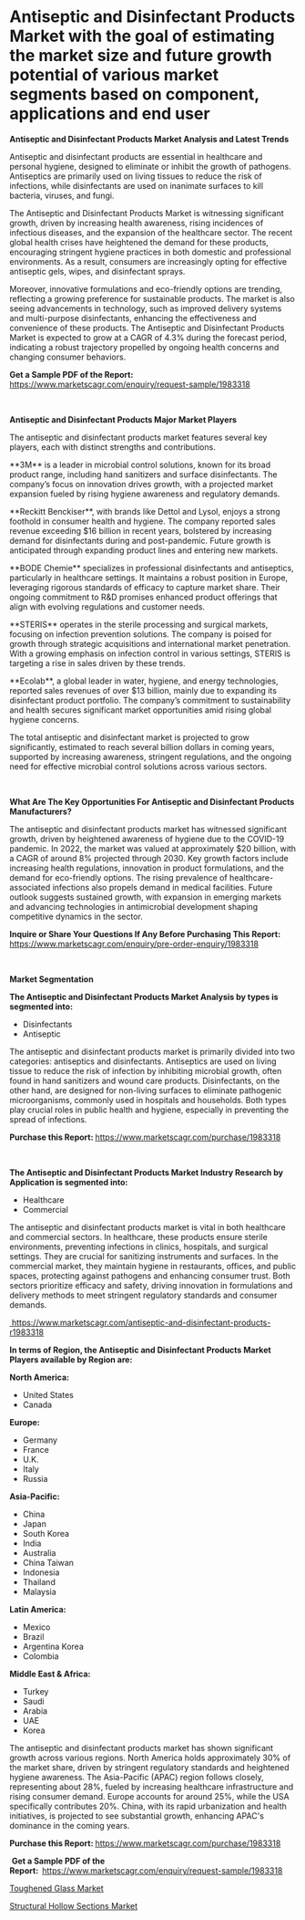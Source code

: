 <p><h1>Antiseptic and Disinfectant Products Market with the goal of estimating the market size and future growth potential of various market segments based on component, applications and end user</h1></p><p><strong>Antiseptic and Disinfectant Products Market Analysis and Latest Trends</strong></p>
<p><p>Antiseptic and disinfectant products are essential in healthcare and personal hygiene, designed to eliminate or inhibit the growth of pathogens. Antiseptics are primarily used on living tissues to reduce the risk of infections, while disinfectants are used on inanimate surfaces to kill bacteria, viruses, and fungi.</p><p>The Antiseptic and Disinfectant Products Market is witnessing significant growth, driven by increasing health awareness, rising incidences of infectious diseases, and the expansion of the healthcare sector. The recent global health crises have heightened the demand for these products, encouraging stringent hygiene practices in both domestic and professional environments. As a result, consumers are increasingly opting for effective antiseptic gels, wipes, and disinfectant sprays.</p><p>Moreover, innovative formulations and eco-friendly options are trending, reflecting a growing preference for sustainable products. The market is also seeing advancements in technology, such as improved delivery systems and multi-purpose disinfectants, enhancing the effectiveness and convenience of these products. The Antiseptic and Disinfectant Products Market is expected to grow at a CAGR of 4.3% during the forecast period, indicating a robust trajectory propelled by ongoing health concerns and changing consumer behaviors.</p></p>
<p><strong>Get a Sample PDF of the Report:&nbsp;</strong> <a href="https://www.marketscagr.com/enquiry/request-sample/1983318?utm_campaign=2136&utm_medium=2&utm_source=Github&utm_content=ia&utm_term=01042025&utm_id=antiseptic-and-disinfectant-products">https://www.marketscagr.com/enquiry/request-sample/1983318</a></p>
<p>&nbsp;</p>
<p><strong>Antiseptic and Disinfectant Products Major Market Players</strong></p>
<p><p>The antiseptic and disinfectant products market features several key players, each with distinct strengths and contributions. </p><p>**3M** is a leader in microbial control solutions, known for its broad product range, including hand sanitizers and surface disinfectants. The company’s focus on innovation drives growth, with a projected market expansion fueled by rising hygiene awareness and regulatory demands.</p><p>**Reckitt Benckiser**, with brands like Dettol and Lysol, enjoys a strong foothold in consumer health and hygiene. The company reported sales revenue exceeding $16 billion in recent years, bolstered by increasing demand for disinfectants during and post-pandemic. Future growth is anticipated through expanding product lines and entering new markets.</p><p>**BODE Chemie** specializes in professional disinfectants and antiseptics, particularly in healthcare settings. It maintains a robust position in Europe, leveraging rigorous standards of efficacy to capture market share. Their ongoing commitment to R&D promises enhanced product offerings that align with evolving regulations and customer needs.</p><p>**STERIS** operates in the sterile processing and surgical markets, focusing on infection prevention solutions. The company is poised for growth through strategic acquisitions and international market penetration. With a growing emphasis on infection control in various settings, STERIS is targeting a rise in sales driven by these trends.</p><p>**Ecolab**, a global leader in water, hygiene, and energy technologies, reported sales revenues of over $13 billion, mainly due to expanding its disinfectant product portfolio. The company’s commitment to sustainability and health secures significant market opportunities amid rising global hygiene concerns.</p><p>The total antiseptic and disinfectant market is projected to grow significantly, estimated to reach several billion dollars in coming years, supported by increasing awareness, stringent regulations, and the ongoing need for effective microbial control solutions across various sectors.</p></p>
<p>&nbsp;</p>
<p><strong>What Are The Key Opportunities For Antiseptic and Disinfectant Products Manufacturers?</strong></p>
<p><p>The antiseptic and disinfectant products market has witnessed significant growth, driven by heightened awareness of hygiene due to the COVID-19 pandemic. In 2022, the market was valued at approximately $20 billion, with a CAGR of around 8% projected through 2030. Key growth factors include increasing health regulations, innovation in product formulations, and the demand for eco-friendly options. The rising prevalence of healthcare-associated infections also propels demand in medical facilities. Future outlook suggests sustained growth, with expansion in emerging markets and advancing technologies in antimicrobial development shaping competitive dynamics in the sector.</p></p>
<p><strong>Inquire or Share Your Questions If Any Before Purchasing This Report:</strong> <a href="https://www.marketscagr.com/enquiry/pre-order-enquiry/1983318?utm_campaign=2136&utm_medium=2&utm_source=Github&utm_content=ia&utm_term=01042025&utm_id=antiseptic-and-disinfectant-products">https://www.marketscagr.com/enquiry/pre-order-enquiry/1983318</a></p>
<p>&nbsp;</p>
<p><strong>Market Segmentation</strong></p>
<p><strong>The Antiseptic and Disinfectant Products Market Analysis by types is segmented into:</strong></p>
<p><ul><li>Disinfectants</li><li>Antiseptic</li></ul></p>
<p><p>The antiseptic and disinfectant products market is primarily divided into two categories: antiseptics and disinfectants. Antiseptics are used on living tissue to reduce the risk of infection by inhibiting microbial growth, often found in hand sanitizers and wound care products. Disinfectants, on the other hand, are designed for non-living surfaces to eliminate pathogenic microorganisms, commonly used in hospitals and households. Both types play crucial roles in public health and hygiene, especially in preventing the spread of infections.</p></p>
<p><strong>Purchase this Report:&nbsp;</strong><a href="https://www.marketscagr.com/purchase/1983318?utm_campaign=2136&utm_medium=2&utm_source=Github&utm_content=ia&utm_term=01042025&utm_id=antiseptic-and-disinfectant-products">https://www.marketscagr.com/purchase/1983318</a></p>
<p>&nbsp;</p>
<p><strong>The Antiseptic and Disinfectant Products Market Industry Research by Application is segmented into:</strong></p>
<p><ul><li>Healthcare</li><li>Commercial</li></ul></p>
<p><p>The antiseptic and disinfectant products market is vital in both healthcare and commercial sectors. In healthcare, these products ensure sterile environments, preventing infections in clinics, hospitals, and surgical settings. They are crucial for sanitizing instruments and surfaces. In the commercial market, they maintain hygiene in restaurants, offices, and public spaces, protecting against pathogens and enhancing consumer trust. Both sectors prioritize efficacy and safety, driving innovation in formulations and delivery methods to meet stringent regulatory standards and consumer demands.</p></p>
<p><a href="https://www.marketscagr.com/antiseptic-and-disinfectant-products-r1983318?utm_campaign=2136&utm_medium=2&utm_source=Github&utm_content=ia&utm_term=01042025&utm_id=antiseptic-and-disinfectant-products">&nbsp;https://www.marketscagr.com/antiseptic-and-disinfectant-products-r1983318</a></p>
<p><strong>In terms of Region, the Antiseptic and Disinfectant Products Market Players available by Region are:</strong></p>
<p>
    <p> <strong> North America: </strong>
        <ul>
            <li>United States</li>
            <li>Canada</li>
        </ul>
        </p> 
    <p> <strong> Europe: </strong>
        <ul>
            <li>Germany</li>
            <li>France</li>
            <li>U.K.</li>
            <li>Italy</li>
            <li>Russia</li>
        </ul>
        </p> 
    <p> <strong> Asia-Pacific: </strong>
        <ul>
            <li>China</li>
            <li>Japan</li>
            <li>South Korea</li>
            <li>India</li>
            <li>Australia</li>
            <li>China Taiwan</li>
            <li>Indonesia</li>
            <li>Thailand</li>
            <li>Malaysia</li>
        </ul>
        </p> 
    <p> <strong> Latin America: </strong>
        <ul>
            <li>Mexico</li>
            <li>Brazil</li>
            <li>Argentina Korea</li>
            <li>Colombia</li>
        </ul>
        </p> 
    <p> <strong> Middle East & Africa: </strong>
        <ul>
            <li>Turkey</li>
            <li>Saudi</li>
            <li>Arabia</li>
            <li>UAE</li>
            <li>Korea</li>
        </ul>
    </p>
    </p>
<p><p>The antiseptic and disinfectant products market has shown significant growth across various regions. North America holds approximately 30% of the market share, driven by stringent regulatory standards and heightened hygiene awareness. The Asia-Pacific (APAC) region follows closely, representing about 28%, fueled by increasing healthcare infrastructure and rising consumer demand. Europe accounts for around 25%, while the USA specifically contributes 20%. China, with its rapid urbanization and health initiatives, is projected to see substantial growth, enhancing APAC's dominance in the coming years.</p></p>
<p><strong>Purchase this Report: </strong><a href="https://www.marketscagr.com/purchase/1983318?utm_campaign=2136&utm_medium=2&utm_source=Github&utm_content=ia&utm_term=01042025&utm_id=antiseptic-and-disinfectant-products">https://www.marketscagr.com/purchase/1983318</a></p>
<p>&nbsp;<strong>Get a Sample PDF of the Report:&nbsp;&nbsp;</strong><a href="https://www.marketscagr.com/enquiry/request-sample/1983318?utm_campaign=2136&utm_medium=2&utm_source=Github&utm_content=ia&utm_term=01042025&utm_id=antiseptic-and-disinfectant-products">https://www.marketscagr.com/enquiry/request-sample/1983318</a></p>
<p><strong></strong></p>
<p><p><a href="https://github.com/dringals/Market-Research-Report-List-6/blob/main/toughened-glass-market.md?utm_campaign=2136&utm_medium=2&utm_source=Github&utm_content=ia&utm_term=01042025&utm_id=antiseptic-and-disinfectant-products">Toughened Glass Market</a></p><p><a href="https://github.com/krookplier6h/Market-Research-Report-List-1/blob/main/structural-hollow-sections-market.md?utm_campaign=2136&utm_medium=2&utm_source=Github&utm_content=ia&utm_term=01042025&utm_id=antiseptic-and-disinfectant-products">Structural Hollow Sections Market</a></p></p>